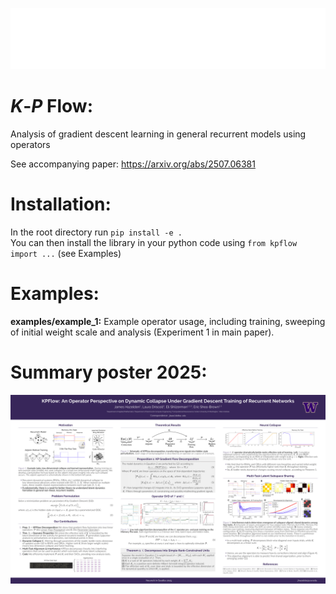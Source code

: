 ![Schematic of Pipeline from Error to State, z, Changes](poster/schematic_gd_flow.png)

# *K*-*P* Flow:
Analysis of gradient descent learning in general recurrent models using operators

See accompanying paper: https://arxiv.org/abs/2507.06381

# Installation:
In the root directory run `pip install -e .`
<br>
You can then install the library in your python code using `from kpflow import ...` (see Examples)

# Examples:
**examples/example_1:** Example operator usage, including training, sweeping of initial weight scale and analysis (Experiment 1 in main paper).

# Summary poster 2025:
![Poster](poster/poster_neuroai_final.png)

